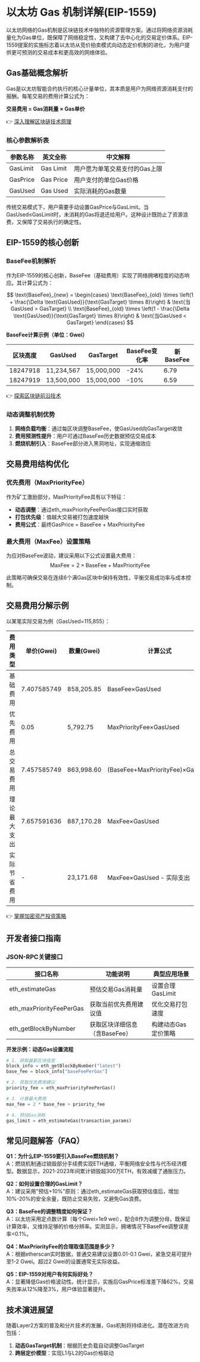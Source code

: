 # 以太坊 Gas 机制详解(EIP-1559)

以太坊网络的Gas机制是区块链技术中独特的资源管理方案。通过将网络资源消耗量化为Gas单位，既保障了网络稳定性，又构建了去中心化的交易定价体系。EIP-1559提案的实施标志着以太坊从竞价拍卖模式向动态定价机制的进化，为用户提供更可预测的交易成本和更高效的网络体验。

## Gas基础概念解析

Gas是以太坊智能合约执行的核心计量单位，其本质是用户为网络资源消耗支付的报酬。每笔交易的费用计算公式为：

**交易费用 = Gas消耗量 × Gas单价**

👉 [深入理解区块链技术原理](https://bit.ly/okx_welcome)

### 核心参数解析表

| 参数名称          | 英文全称                  | 中文解释                     |
|-------------------|---------------------------|------------------------------|
| GasLimit          | Gas Limit                 | 用户愿为单笔交易支付的Gas上限 |
| GasPrice          | Gas Price                 | 用户支付的单位Gas价格         |
| GasUsed           | Gas Used                  | 实际消耗的Gas数量             |

传统交易模式下，用户需要手动设置GasPrice与GasLimit。当GasUsed≤GasLimit时，未消耗的Gas将退还给用户。这种设计既防止了资源浪费，又保障了交易执行的确定性。

## EIP-1559的核心创新

### BaseFee机制解析

作为EIP-1559的核心创新，BaseFee（基础费用）实现了网络拥堵程度的动态响应。其计算公式为：

$$
\text{BaseFee}_{new} = 
\begin{cases} 
\text{BaseFee}_{old} \times \left(1 + \frac{\Delta \text{GasUsed}}{\text{GasTarget} \times 8}\right) & \text{当GasUsed > GasTarget} \\
\text{BaseFee}_{old} \times \left(1 - \frac{\Delta \text{GasUsed}}{\text{GasTarget} \times 8}\right) & \text{当GasUsed < GasTarget}
\end{cases}
$$

**BaseFee计算示例（单位：Gwei）**

| 区块高度   | GasUsed | GasTarget | BaseFee变化率 | 新BaseFee |
|------------|---------|-----------|---------------|-----------|
| 18247918   | 11,234,567 | 15,000,000 | -24%          | 6.79      |
| 18247919   | 13,500,000 | 15,000,000 | -10%          | 6.59      |

👉 [探索区块链前沿技术](https://bit.ly/okx_welcome)

### 动态调整机制优势

1. **网络负载均衡**：通过每区块调整BaseFee，使GasUsed向GasTarget收敛
2. **费用预测性提升**：用户可通过BaseFee历史数据预估交易成本
3. **燃烧机制引入**：BaseFee部分进入黑洞地址，实现通缩效应

## 交易费用结构优化

### 优先费用（MaxPriorityFee）

作为矿工激励部分，MaxPriorityFee具有以下特征：

- **动态调整**：通过eth_maxPriorityFeePerGas接口实时获取
- **打包优先级**：值越大交易被打包速度越快
- **费用公式**：最终GasPrice = BaseFee + MaxPriorityFee

### 最大费用（MaxFee）设置策略

为应对BaseFee波动，建议采用以下公式设置最大费用：
$$
\text{MaxFee} = 2 \times \text{BaseFee} + \text{MaxPriorityFee}
$$

此策略可确保交易在连续6个满Gas区块中保持有效性，平衡交易成功率与成本控制。

## 交易费用分解示例

以某笔实际交易为例（GasUsed=115,855）：

| 费用类型       | 单价(Gwei) | 数量(Gwei) | 计算公式                     |
|----------------|------------|------------|------------------------------|
| 基础费用       | 7.407585749| 858,205.85 | BaseFee×GasUsed              |
| 优先费用       | 0.05       | 5,792.75   | MaxPriorityFee×GasUsed       |
| 总交易费用     | 7.457585749| 863,998.60 | (BaseFee+MaxPriorityFee)×GasUsed |
| 理论最大支出   | 7.657591636| 887,170.28 | MaxFee×GasUsed               |
| 实际节省费用   | -          | 23,171.68  | MaxFee×GasUsed - 实际支出    |

👉 [掌握加密资产投资策略](https://bit.ly/okx_welcome)

## 开发者接口指南

### JSON-RPC关键接口

| 接口名称                  | 功能说明                     | 典型应用场景               |
|---------------------------|------------------------------|----------------------------|
| eth_estimateGas           | 预估交易Gas消耗量            | 设置合理GasLimit           |
| eth_maxPriorityFeePerGas  | 获取当前优先费用建议值       | 优化交易打包速度           |
| eth_getBlockByNumber      | 获取区块详细信息（含BaseFee）| 构建动态Gas定价策略        |

**开发示例：动态Gas设置流程**

```python
# 1. 获取最新区块信息
block_info = eth_getBlockByNumber("latest")
base_fee = block_info["baseFeePerGas"]

# 2. 获取优先费用建议
priority_fee = eth_maxPriorityFeePerGas()

# 3. 计算最大费用
max_fee = 2 * base_fee + priority_fee

# 4. 预估Gas消耗
gas_limit = eth_estimateGas(transaction_params)
```

## 常见问题解答（FAQ）

**Q1：为什么EIP-1559要引入BaseFee燃烧机制？**  
A：燃烧机制通过销毁部分手续费实现ETH通缩，平衡网络安全性与代币经济模型。数据显示，2021-2023年间累计销毁超300万ETH，有效减缓了通胀压力。

**Q2：如何设置合理的GasLimit？**  
A：建议采用"预估+10%"原则：通过eth_estimateGas获取预估值后，增加10%-20%的安全余量，既防止交易失败，又避免Gas浪费。

**Q3：BaseFee的调整精度如何保证？**  
A：以太坊采用定点数计算（每个Gwei=1e9 wei），配合8作为调整分母，既保证计算效率，又维持足够的价格分辨率。实测显示，拥堵情况下BaseFee调整误差率<0.1%。

**Q4：MaxPriorityFee的合理取值范围是多少？**  
A：根据etherscan实时数据，普通交易建议设置0.01-0.1 Gwei，紧急交易可提升至1-2 Gwei。超过2 Gwei的设置通常无实际收益。

**Q5：EIP-1559对用户有何实际好处？**  
A：显著降低Gas价格波动性。统计显示，实施后GasPrice标准差下降62%，交易失败率从12%降至3%，用户体验显著提升。

## 技术演进展望

随着Layer2方案的普及和分片技术的发展，Gas机制将持续进化。潜在改进方向包括：

1. **动态GasTarget机制**：根据历史负载自动调整GasTarget
2. **跨层定价模型**：实现L1与L2的Gas价格联动
